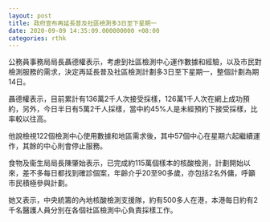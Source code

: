 ```yaml
---
layout: post
title: 政府宣布再延長普及社區檢測多3日至下星期一
date: 2020-09-09 14:35:09.000000000 +08:00
categories: rthk
---
```


公務員事務局局長聶德權表示，考慮到社區檢測中心運作數據和經驗，以及市民對檢測服務的需求，決定再延長普及社區檢測計劃多3日至下星期一，整個計劃為期14日。

聶德權表示，目前累計有136萬2千人次接受採樣，126萬1千人次在網上成功預約，另外，今日半日有5萬2千人採樣，當中約45%人是未經預約下接受採樣，比率較以往高。

他說檢視122個檢測中心使用數據和地區需求後，其中57個中心在星期六起繼續運作，其餘的中心則會停止服務。

食物及衞生局局長陳肇始表示，已完成約115萬個樣本的核酸檢測，計劃開始以來，差不多每日都找到確診個案，年齡介乎20至90多歲，亦包括2名外傭，呼籲市民積極參與計劃。

她又表示，中央統籌的內地核酸檢測支援隊，約有500多人在港，本港每日約有2千名醫護人員分別在各個社區檢測中心負責採樣工作。
